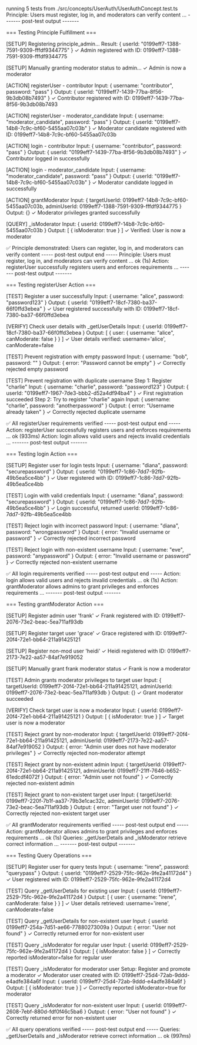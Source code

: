 running 5 tests from ./src/concepts/UserAuth/UserAuthConcept.test.ts
Principle: Users must register, log in, and moderators can verify content ...
------- post-test output -------

=== Testing Principle Fulfillment ===

[SETUP] Registering principle_admin...
  Result: { userId: "0199eff7-1388-7591-9309-fffdf9344775" }
  ✓ Admin registered with ID: 0199eff7-1388-7591-9309-fffdf9344775

[SETUP] Manually granting moderator status to admin...
  ✓ Admin is now a moderator

[ACTION] registerUser - contributor
  Input: { username: "contributor", password: "pass" }
  Output: { userId: "0199eff7-1439-77ba-8f56-9b3db08b7493" }
  ✓ Contributor registered with ID: 0199eff7-1439-77ba-8f56-9b3db08b7493

[ACTION] registerUser - moderator_candidate
  Input: { username: "moderator_candidate", password: "pass" }
  Output: { userId: "0199eff7-14b8-7c9c-bf60-5455aa07c03b" }
  ✓ Moderator candidate registered with ID: 0199eff7-14b8-7c9c-bf60-5455aa07c03b

[ACTION] login - contributor
  Input: { username: "contributor", password: "pass" }
  Output: { userId: "0199eff7-1439-77ba-8f56-9b3db08b7493" }
  ✓ Contributor logged in successfully

[ACTION] login - moderator_candidate
  Input: { username: "moderator_candidate", password: "pass" }
  Output: { userId: "0199eff7-14b8-7c9c-bf60-5455aa07c03b" }
  ✓ Moderator candidate logged in successfully

[ACTION] grantModerator
  Input: { targetUserId: 0199eff7-14b8-7c9c-bf60-5455aa07c03b, adminUserId: 0199eff7-1388-7591-9309-fffdf9344775 }
  Output: {}
  ✓ Moderator privileges granted successfully

[QUERY] _isModerator
  Input: { userId: 0199eff7-14b8-7c9c-bf60-5455aa07c03b }
  Output: [ { isModerator: true } ]
  ✓ Verified: User is now a moderator

✅ Principle demonstrated: Users can register, log in, and moderators can verify content
----- post-test output end -----
Principle: Users must register, log in, and moderators can verify content ... ok (1s)
Action: registerUser successfully registers users and enforces requirements ...
------- post-test output -------

=== Testing registerUser Action ===

[TEST] Register a user successfully
  Input: { username: "alice", password: "password123" }
  Output: { userId: "0199eff7-18cf-7380-ba37-66f0ffd3ebea" }
  ✓ User registered successfully with ID: 0199eff7-18cf-7380-ba37-66f0ffd3ebea

[VERIFY] Check user details with _getUserDetails
  Input: { userId: 0199eff7-18cf-7380-ba37-66f0ffd3ebea }
  Output: [ { user: { username: "alice", canModerate: false } } ]
  ✓ User details verified: username='alice', canModerate=false

[TEST] Prevent registration with empty password
  Input: { username: "bob", password: "" }
  Output: { error: "Password cannot be empty" }
  ✓ Correctly rejected empty password

[TEST] Prevent registration with duplicate username
  Step 1: Register "charlie"
  Input: { username: "charlie", password: "password123" }
  Output: { userId: "0199eff7-1967-7de3-bbb2-d52a4df94ba4" }
  ✓ First registration succeeded
  Step 2: Try to register "charlie" again
  Input: { username: "charlie", password: "anotherpassword" }
  Output: { error: "Username already taken" }
  ✓ Correctly rejected duplicate username

✅ All registerUser requirements verified
----- post-test output end -----
Action: registerUser successfully registers users and enforces requirements ... ok (933ms)
Action: login allows valid users and rejects invalid credentials ...
------- post-test output -------

=== Testing login Action ===

[SETUP] Register user for login tests
  Input: { username: "diana", password: "securepassword" }
  Output: { userId: "0199eff7-1c86-7dd7-92fb-49b5ea5ce4bb" }
  ✓ User registered with ID: 0199eff7-1c86-7dd7-92fb-49b5ea5ce4bb

[TEST] Login with valid credentials
  Input: { username: "diana", password: "securepassword" }
  Output: { userId: "0199eff7-1c86-7dd7-92fb-49b5ea5ce4bb" }
  ✓ Login successful, returned userId: 0199eff7-1c86-7dd7-92fb-49b5ea5ce4bb

[TEST] Reject login with incorrect password
  Input: { username: "diana", password: "wrongpassword" }
  Output: { error: "Invalid username or password" }
  ✓ Correctly rejected incorrect password

[TEST] Reject login with non-existent username
  Input: { username: "eve", password: "anypassword" }
  Output: { error: "Invalid username or password" }
  ✓ Correctly rejected non-existent username

✅ All login requirements verified
----- post-test output end -----
Action: login allows valid users and rejects invalid credentials ... ok (1s)
Action: grantModerator allows admins to grant privileges and enforces requirements ...
------- post-test output -------

=== Testing grantModerator Action ===

[SETUP] Register admin user 'frank'
  ✓ Frank registered with ID: 0199eff7-2076-73e2-beac-5ea711af93db

[SETUP] Register target user 'grace'
  ✓ Grace registered with ID: 0199eff7-20f4-72e1-bb64-211a91425121

[SETUP] Register non-mod user 'heidi'
  ✓ Heidi registered with ID: 0199eff7-2173-7e22-aa57-84af7e919052

[SETUP] Manually grant frank moderator status
  ✓ Frank is now a moderator

[TEST] Admin grants moderator privileges to target user
  Input: { targetUserId: 0199eff7-20f4-72e1-bb64-211a91425121, adminUserId: 0199eff7-2076-73e2-beac-5ea711af93db }
  Output: {}
  ✓ Grant moderator succeeded

[VERIFY] Check target user is now a moderator
  Input: { userId: 0199eff7-20f4-72e1-bb64-211a91425121 }
  Output: [ { isModerator: true } ]
  ✓ Target user is now a moderator

[TEST] Reject grant by non-moderator
  Input: { targetUserId: 0199eff7-20f4-72e1-bb64-211a91425121, adminUserId: 0199eff7-2173-7e22-aa57-84af7e919052 }
  Output: { error: "Admin user does not have moderator privileges" }
  ✓ Correctly rejected non-moderator attempt

[TEST] Reject grant by non-existent admin
  Input: { targetUserId: 0199eff7-20f4-72e1-bb64-211a91425121, adminUserId: 0199eff7-21ff-7646-b652-61edcdf4072f }
  Output: { error: "Admin user not found" }
  ✓ Correctly rejected non-existent admin

[TEST] Reject grant to non-existent target user
  Input: { targetUserId: 0199eff7-220f-7b1f-aa37-79b3e1cac32c, adminUserId: 0199eff7-2076-73e2-beac-5ea711af93db }
  Output: { error: "Target user not found" }
  ✓ Correctly rejected non-existent target user

✅ All grantModerator requirements verified
----- post-test output end -----
Action: grantModerator allows admins to grant privileges and enforces requirements ... ok (1s)
Queries: _getUserDetails and _isModerator retrieve correct information ...
------- post-test output -------

=== Testing Query Operations ===

[SETUP] Register user for query tests
  Input: { username: "irene", password: "querypass" }
  Output: { userId: "0199eff7-2529-75fc-962e-9fe2a41172d4" }
  ✓ User registered with ID: 0199eff7-2529-75fc-962e-9fe2a41172d4

[TEST] Query _getUserDetails for existing user
  Input: { userId: 0199eff7-2529-75fc-962e-9fe2a41172d4 }
  Output: [ { user: { username: "irene", canModerate: false } } ]
  ✓ User details retrieved: username='irene', canModerate=false

[TEST] Query _getUserDetails for non-existent user
  Input: { userId: 0199eff7-254a-7d51-ae66-77880273009a }
  Output: { error: "User not found" }
  ✓ Correctly returned error for non-existent user

[TEST] Query _isModerator for regular user
  Input: { userId: 0199eff7-2529-75fc-962e-9fe2a41172d4 }
  Output: [ { isModerator: false } ]
  ✓ Correctly reported isModerator=false for regular user

[TEST] Query _isModerator for moderator user
  Setup: Register and promote a moderator
  ✓ Moderator user created with ID: 0199eff7-25d4-72ab-9ddd-e4adfe384a6f
  Input: { userId: 0199eff7-25d4-72ab-9ddd-e4adfe384a6f }
  Output: [ { isModerator: true } ]
  ✓ Correctly reported isModerator=true for moderator

[TEST] Query _isModerator for non-existent user
  Input: { userId: 0199eff7-2608-7ebf-880d-fdf0f46c5ba6 }
  Output: { error: "User not found" }
  ✓ Correctly returned error for non-existent user

✅ All query operations verified
----- post-test output end -----
Queries: _getUserDetails and _isModerator retrieve correct information ... ok (997ms)